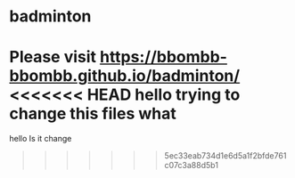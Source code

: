 # badminton
Please visit https://bbombb-bbombb.github.io/badminton/
<<<<<<< HEAD
hello trying to change this files what
=======
hello Is it change
>>>>>>> 5ec33eab734d1e6d5a1f2bfde761c07c3a88d5b1

